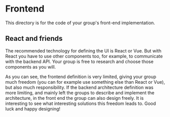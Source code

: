 # Frontend

This directory is for the code of your group's front-end implementation.

## React and friends
The recommended technology for defining the UI is React or Vue. But with React you have to use other components too, for example, to communicate with the backend API. Your group is free to research and choose those components as you will.

As you can see, the frontend definition is very limited, giving your group much freedom (you can for example use something else than React or Vue), but also much responsibility. If the backend architecture definition was more limiting, and mainly left the groups to describe and implement the architecture, in the front end the group can also design freely. It is interesting to see what interesting solutions this freedom leads to. Good luck and happy designing!
